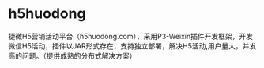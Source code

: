 # h5huodong
捷微H5营销活动平台（h5huodong.com），采用P3-Weixin插件开发框架，开发微信H5活动，插件以JAR形式存在，支持独立部署，解决H5活动,用户量大，并发高的问题。（提供成熟的分布式解决方案）
